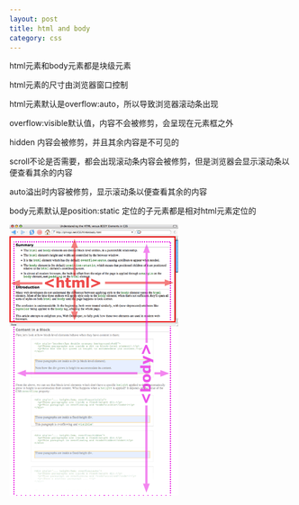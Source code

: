 ```yaml
---
layout: post
title: html and body
category: css
---
```

html元素和body元素都是块级元素

html元素的尺寸由浏览器窗口控制

html元素默认是overflow:auto，所以导致浏览器滚动条出现

overflow:visible默认值，内容不会被修剪，会呈现在元素框之外

hidden 内容会被修剪，并且其余内容是不可见的

scroll不论是否需要，都会出现滚动条内容会被修剪，但是浏览器会显示滚动条以便查看其余的内容

auto溢出时内容被修剪，显示滚动条以便查看其余的内容


body元素默认是position:static 定位的子元素都是相对html元素定位的

![html body](/images/html-body.png)

